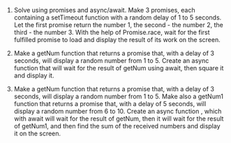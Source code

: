1. Solve using promises and async/await. Make 3 promises, each containing a setTimeout function with a random delay of 1 to 5 seconds. Let the first promise return the number 1, the second - the number 2, the third - the number 3. With the help of Promise.race, wait for the first fulfilled promise to load and display the result of its work on the screen.

2. Make a getNum function that returns a promise that, with a delay of 3 seconds, will display a random number from 1 to 5. Create an async function that will wait for the result of getNum using await, then square it and display it.

3. Make a getNum function that returns a promise that, with a delay of 3 seconds, will display a random number from 1 to 5. Make also a getNum1 function that returns a promise that, with a delay of 5 seconds, will display a random number from 6 to 10. Create an async function , which with await will wait for the result of getNum, then it will wait for the result of getNum1, and then find the sum of the received numbers and display it on the screen.